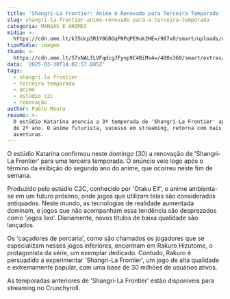 ```yaml
---
title: 'Shangri-La Frontier: Anime é Renovado para Terceira Temporada'
slug: shangri-la-frontier-anime-renovado-para-a-terceira-temporada
categoria: MANGÁS E ANIMES
midia: >-
  https://cdn.ome.lt/k35Ucp3R1Y0GBGqFNPqPE9uk2HE=/987x0/smart/uploads/conteudo/fotos/shangrilafrontier_QOw1jNO.jpg
tipoMidia: imagem
thumb: >-
  https://cdn.ome.lt/57xNALfLVFqdcgJFynp9C4BiMs4=/480x360/smart/extras/conteudos/shangrilafrontier_98UOxXg.jpg
data: '2025-03-30T14:02:57.685Z'
tags:
  - shangri-la frontier
  - terceira temporada
  - anime
  - estúdio c2c
  - renovação
author: Pablo Moura
resumo: >-
  O estúdio Katarina anuncia a 3ª temporada de 'Shangri-La Frontier' após o fim
  do 2º ano. O anime futurista, sucesso em streaming, retorna com mais
  aventuras.
---
```


O estúdio Katarina confirmou neste domingo (30) a renovação de 'Shangri-La Frontier' para uma terceira temporada. O anúncio veio logo após o término da exibição do segundo ano do anime, que ocorreu neste fim de semana.

Produzido pelo estúdio C2C, conhecido por 'Otaku Elf', o anime ambienta-se em um futuro próximo, onde jogos que utilizam telas são considerados antiquados. Neste mundo, as tecnologias de realidade aumentada dominam, e jogos que não acompanham essa tendência são desprezados como 'jogos lixo'. Diariamente, novos títulos de baixa qualidade são lançados.

Os 'caçadores de porcaria', como são chamados os jogadores que se especializam nesses jogos inferiores, encontram em Rakuro Hizutome, o protagonista da série, um exemplar dedicado. Contudo, Rakuro é persuadido a experimentar 'Shangri-La Frontier', um jogo de alta qualidade e extremamente popular, com uma base de 30 milhões de usuários ativos.

As temporadas anteriores de 'Shangri-La Frontier' estão disponíveis para streaming no Crunchyroll.
